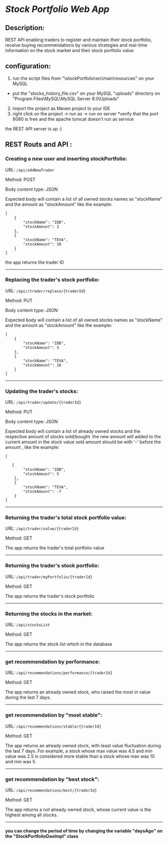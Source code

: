 # *Stock Portfolio Web App*

## Description:
REST API enabling traders to register and maintain their stock portfolio, receive
buying recommendations by various strategies and real-time information on the
stock market and their stock portfolio value

## configuration:
1. run the script files  from "\stockPortfolio\src\main\resources" on your MySQL
- put the "stocks_history_file.csv" on your MySQL "uploads" directory on
"Program Files\MySQL\MySQL Server 8.0\Uploads"
2. import the project as Maven project to your IDE 
3. right click on the project -> run as -> run on server
*verify that the port 8080 is free and the apache tomcat doesn't run as service 

the REST API server is up :)

## REST Routs and API :

### Creating a new user and inserting stockPortfolio:

URL:
`/api/addNewTrader`

Method: POST

Body content type: JSON

Expected body will contain a list of all owned stocks names as "stockName" 
and the amount as "stockAmount" like the example:
```
[
    {
        "stockName": "IDB",
        "stockAmount": 2
    }, 
    {
        "stockName": "TEVA",
        "stockAmount": 10
    }
]
```
the app returns the trader ID

**************************************************************

### Replacing the trader's stock portfolio:
URL:
`/api//trader/replace/{traderId}`

Method: PUT

Body content type: JSON

Expected body will contain a list of all owned stocks names as "stockName" 
and the amount as "stockAmount" like the example:
```
[
    {
        "stockName": "IDB",
        "stockAmount": 5
    },
    {
        "stockName": "TEVA",
        "stockAmount": 10
    }
]
```
**************************************************************

### Updating the trader's stocks:
URL:
`/api/trader/update/{traderId}`

Method: PUT

Body content type: JSON

Expected body will contain a list of already owned stocks and the respective amount 
of stocks sold/bought. 
the new amount will added to the current amount in the stock value 
sold amount should be with '-' before the amount , like the example:
```
[
   
   {
        "stockName": "IDB",
        "stockAmount": 5
    },
    {
        "stockName": "TEVA",
        "stockAmount": -7
    }
]
```
***************************************************************

### Returning the trader's total stock portfolio value:
URL:
`/api/trader/value/{traderId}`

Method: GET

The app returns the trader's total portfolio value

***************************************************************

### Returning the trader's stock portfolio:
URL:
`/api/trader/myPortfolio/{traderId}`

Method: GET

The app returns the trader's stock portfolio

***************************************************************

### Returning the stocks in the market:
URL:
`/api/stocksList`

Method: GET

The app returns the stock list which in the database

***************************************************************

### get recommendation by performance:
URL:
`/api/recommendations/performance/{traderId}`

Method: GET

The app returns an already owned stock, who raised the most in value during the
last 7 days.

***************************************************************

### get recommendation by "most stable":
URL:
`/api/recommendations/stable/{traderId}`

Method: GET

The app returns an already owned stock, with least value fluctuation during the last
7 days. For example, a stock whose max value was 4.5 and min value was 2.5 is
considered more stable than a stock whose max was 10 and min was 5.

***************************************************************
### get recommendation by "best stock":
URL:
`/api/recommendations/best/{traderId}`

Method: GET

The app returns a not already owned stock, whose current value is the highest among all
stocks.

***************************************************************

#### you can change the period of time by changing the variable "daysAgo" on the "StockPortfolioDaoImpl" class

